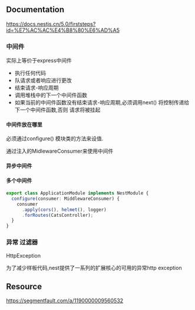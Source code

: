 

## Documentation
https://docs.nestjs.cn/5.0/firststeps?id=%E7%AC%AC%E4%B8%80%E6%AD%A5


### 中间件
实际上等价于express中间件

* 执行任何代码
* 队请求或者响应进行更改
* 结束请求-响应周期
* 调用堆栈中的下一个中间件函数
* 如果当前的中间件函数没有结束请求-响应周期,必须调用next() 将控制传递给下一个中间件函数,否则 请求将被挂起

#### 中间件放在哪里
必须通过configure() 模块类的方法来设值.

通过注入的MidlewareConsumer来使用中间件

#### 异步中间件


#### 多个中间件
```ts
export class ApplicationModule implements NestModule {
  configure(consumer: MiddlewareConsumer) {
    consumer
      .apply(cors(), helmet(), logger)
      .forRoutes(CatsController);
  }
}
```

### 异常 过滤器

HttpException

为了减少样板代码,nest提供了一系列的扩展核心的可用的异常http exception


## Resource

https://segmentfault.com/a/1190000009560532

